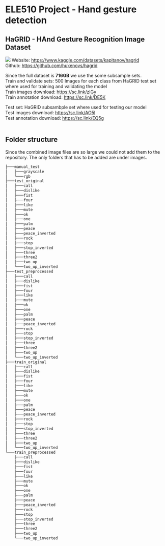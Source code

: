 # ELE510 Project - Hand gesture detection

## HaGRID - HAnd Gesture Recognition Image Dataset
![](https://github.com/hukenovs/hagrid/blob/master/images/hagrid.jpg?raw=true)
Website: https://www.kaggle.com/datasets/kapitanov/hagrid <br />
Github: https://github.com/hukenovs/hagrid <br />

Since the full dataset is **716GB** we use the some subsample sets. <br />
Train and validate sets: 500 Images for each class from HaGRID test set where used for training and validating the model <br />
Train images download: https://sc.link/zlGy <br />
Train annotation download: https://sc.link/DE5K <br />

Test set: HaGRID subsambple set where used for testing our model <br />
Test images download: https://sc.link/AO5l <br />
Test annotation download: https://sc.link/EQ5g <br />
<br />

## Folder structure
Since the combined image files are so large we could not add them to the repository. The only folders that has to be added are under images. <br />
```bash
├───manual_test
│   ├───grayscale
│   └───rgb
├───test_original
│   ├───call
│   ├───dislike
│   ├───fist
│   ├───four
│   ├───like
│   ├───mute
│   ├───ok
│   ├───one
│   ├───palm
│   ├───peace
│   ├───peace_inverted
│   ├───rock
│   ├───stop
│   ├───stop_inverted
│   ├───three
│   ├───three2
│   ├───two_up
│   └───two_up_inverted
├───test_preprocessed
│   ├───call
│   ├───dislike
│   ├───fist
│   ├───four
│   ├───like
│   ├───mute
│   ├───ok
│   ├───one
│   ├───palm
│   ├───peace
│   ├───peace_inverted
│   ├───rock
│   ├───stop
│   ├───stop_inverted
│   ├───three
│   ├───three2
│   ├───two_up
│   └───two_up_inverted
├───train_original
│   ├───call
│   ├───dislike
│   ├───fist
│   ├───four
│   ├───like
│   ├───mute
│   ├───ok
│   ├───one
│   ├───palm
│   ├───peace
│   ├───peace_inverted
│   ├───rock
│   ├───stop
│   ├───stop_inverted
│   ├───three
│   ├───three2
│   ├───two_up
│   └───two_up_inverted
└───train_preprocessed
    ├───call
    ├───dislike
    ├───fist
    ├───four
    ├───like
    ├───mute
    ├───ok
    ├───one
    ├───palm
    ├───peace
    ├───peace_inverted
    ├───rock
    ├───stop
    ├───stop_inverted
    ├───three
    ├───three2
    ├───two_up
    └───two_up_inverted
```
